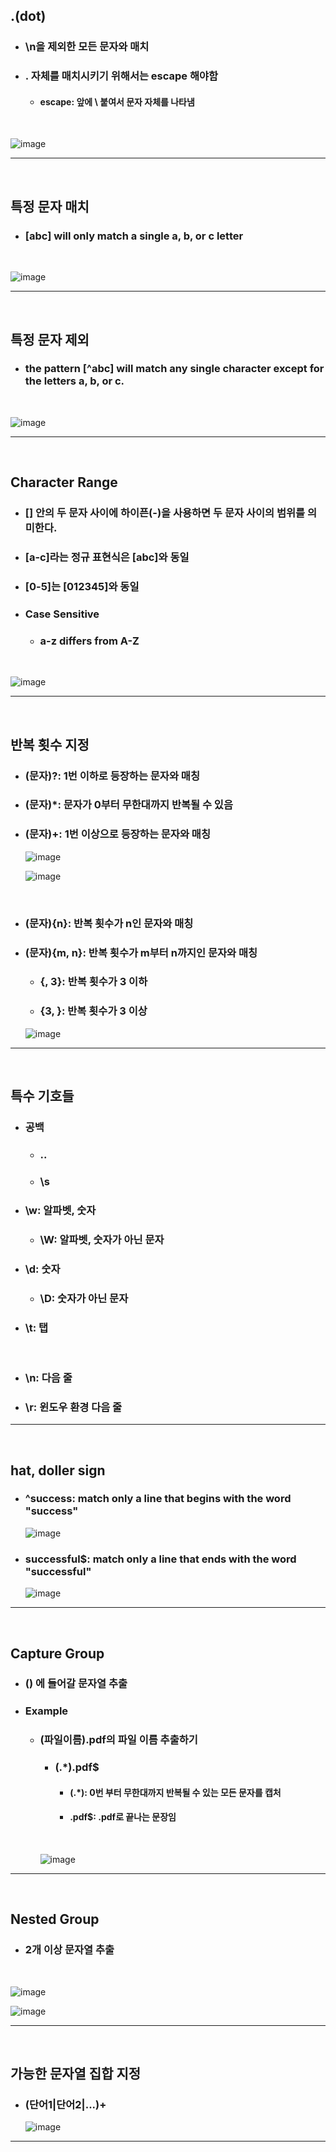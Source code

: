 ## .(dot)
- ### \n을 제외한 모든 문자와 매치

- ### . 자체를 매치시키기 위해서는 escape 해야함
    - #### escape: 앞에 \ 붙여서 문자 자체를 나타냄

<br>

![image](https://github.com/Project-Division/regex-practice/assets/68108664/2f55f340-ea58-4ff6-9d79-9e74df22b23b)

---
<br>

## 특정 문자 매치
- ###  [abc] will only match a single a, b, or c letter

<br>

![image](https://github.com/Project-Division/regex-practice/assets/68108664/0d0d37d2-9b94-43eb-ba36-6aaf3c375cab)

---
<br>

## 특정 문자 제외
- ### the pattern [^abc] will match any single character except for the letters a, b, or c.

<br>

![image](https://github.com/Project-Division/regex-practice/assets/68108664/e71e3ecd-c347-49bb-84d7-3e57f5525677)

---
<br>

## Character Range

- ### [] 안의 두 문자 사이에 하이픈(-)을 사용하면 두 문자 사이의 범위를 의미한다. 
- ### [a-c]라는 정규 표현식은 [abc]와 동일
- ### [0-5]는 [012345]와 동일

- ### Case Sensitive
    - ### a-z differs from A-Z

<br>

![image](https://github.com/Project-Division/regex-practice/assets/68108664/eee8bb11-ae31-4ae7-803e-f9013ec87697)

---
<br>

## 반복 횟수 지정

- ### (문자)?: 1번 이하로 등장하는 문자와 매칭

- ### (문자)*: 문자가 0부터 무한대까지 반복될 수 있음

- ### (문자)+: 1번 이상으로 등장하는 문자와 매칭
    ![image](https://github.com/Project-Division/regex-practice/assets/68108664/ee7932f8-03a7-48a6-ba04-384ea01e18da)

    ![image](https://github.com/Project-Division/regex-practice/assets/68108664/ee36c2f9-8f30-4e05-afc6-11f94638ee7a)

<br>

- ### (문자){n}: 반복 횟수가 n인 문자와 매칭

- ### (문자){m, n}: 반복 횟수가 m부터 n까지인 문자와 매칭
    - ### {, 3}: 반복 횟수가 3 이하
    - ### {3, }: 반복 횟수가 3 이상

    ![image](https://github.com/Project-Division/regex-practice/assets/68108664/34e166b5-06c8-4bff-b366-045a2ca406c8)

---
<br>

## 특수 기호들
- ### 공백
    - ### ..
    - ### \s
- ### \w: 알파벳, 숫자
    - ### \W: 알파벳, 숫자가 아닌 문자
- ### \d: 숫자
    - ### \D: 숫자가 아닌 문자
- ### \t: 탭

<br>

- ### \n: 다음 줄
- ### \r: 윈도우 환경 다음 줄

---
<br>

## hat, doller sign

- ###  ^success: match only a line that begins with the word "success"
    ![image](https://github.com/Project-Division/regex-practice/assets/68108664/f579864e-f765-4a97-8353-704c27f90639)

- ### successful$: match only a line that ends with the word "successful"
    ![image](https://github.com/Project-Division/regex-practice/assets/68108664/d779e13f-2cf6-47c7-8a4d-c0c02bcc82b6)

---
<br>

## Capture Group

- ### () 에 들어갈 문자열 추출

- ### Example
    - ### (파일이름).pdf의 파일 이름 추출하기
        - ### (.*)\.pdf$
            - #### (.*): 0번 부터 무한대까지 반복될 수 있는 모든 문자를 캡처
            - #### \.pdf$: .pdf로 끝나는 문장임

        <br>

        ![image](https://github.com/Project-Division/regex-practice/assets/68108664/28b79bc3-896e-4f08-bdec-b5c872df854e)

---
<br>

## Nested Group
- ### 2개 이상 문자열 추출

<br>

![image](https://github.com/Project-Division/regex-practice/assets/68108664/21397120-b08f-4463-b4ad-04b5d51cbf3f)

![image](https://github.com/Project-Division/regex-practice/assets/68108664/6da06a2d-3af1-4db8-94ec-1c269d35f824)

---
<br>

## 가능한 문자열 집합 지정

- ### (단어1|단어2|...)+

    ![image](https://github.com/Project-Division/regex-practice/assets/68108664/97f4f2d8-b96a-4bc1-a494-dc74993fdcfd)

---
<br>

